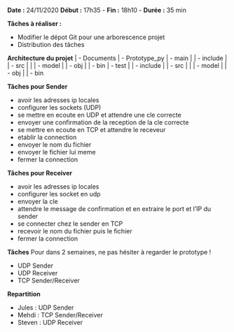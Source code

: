 **Date :** 24/11/2020
**Début :** 17h35 - **Fin :** 18h10 - **Durée :** 35 min

**Tâches à réaliser :**
- Modifier le dépot Git pour une arborescence projet
- Distribution des tâches

**Architecture du projet**
| - Documents
| - Prototype_py
| - main
|  | - include
|  | - src
|  |  | - model
|  | - obj
|  | - bin
| - test
|  | - include
|  | - src
|  |  | - model
|  | - obj
|  | - bin

**Tâches pour Sender**
- avoir les adresses ip locales 
- configurer les sockets (UDP)
- se mettre en ecoute en UDP et attendre une cle correcte
- envoyer une confirmation de la reception de la cle correcte 
- se mettre en ecoute en TCP et attendre le receveur 
- etablir la connection
- envoyer le nom du fichier
- envoyer le fichier lui meme 
- fermer la connection

**Tâches pour Receiver**
- avoir les adresses ip locales 
- configurer les socket en udp
- envoyer la cle 
- attendre le message de confirmation et en extraire le port et l’IP du sender
- se connecter chez le sender en TCP
- recevoir le nom du fichier puis le fichier 
- fermer la connection

**Tâches**
Pour dans 2 semaines, ne pas hésiter à regarder le prototype !

- UDP Sender
- UDP Receiver
- TCP Sender/Receiver

**Repartition**
- Jules : UDP Sender
- Mehdi : TCP Sender/Receiver
- Steven : UDP Receiver